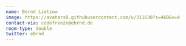 ```yaml
---
name: Bernd Lietzow
image: https://avatars0.githubusercontent.com/u/311630?s=460&v=4
contact-via: codefreeze@ebrnd.de
room-type: double
twitter: eBrnd
---
```

